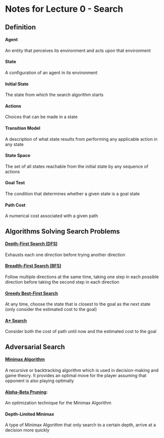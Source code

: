 # Notes for Lecture 0 - Search

## Definition

#### Agent

An entity that perceives its environment and acts upon that environment

#### State

A configuration of an agent in its environment

#### Initial State

The state from which the search algorithm starts

#### Actions

Choices that can be made in a state

#### Transition Model

A description of what state results from performing any applicable action in any state

#### State Space

The set of all states reachable from the initial state by any sequence of actions

#### Goal Test

The condition that determines whether a given state is a goal state

#### Path Cost

A numerical cost associated with a given path

## Algorithms Solving Search Problems

#### [Depth-First Search (DFS)](https://www.geeksforgeeks.org/depth-first-search-or-dfs-for-a-graph/)

Exhausts each one direction before trying another direction

#### [Breadth-First Search (BFS)](https://www.geeksforgeeks.org/breadth-first-search-or-bfs-for-a-graph/)

Follow multiple directions at the same time, taking one step in each possible direction before taking the second step in each direction

 #### [Greedy Best-First Search](https://www.javatpoint.com/ai-informed-search-algorithms#:~:text=Greedy%20best%2Dfirst%20search%20algorithm,the%20advantages%20of%20both%20algorithms.)
 
At any time, choose the state that is closest to the goal as the next state (only consider the estimated cost to the goal)
 
#### [A\* Search](https://www.geeksforgeeks.org/a-search-algorithm/)

Consider both the cost of path until now and the estimated cost to the goal

## Adversarial Search

#### [Minimax Algorithm](https://www.javatpoint.com/mini-max-algorithm-in-ai)

A recursive or backtracking algorithm which is used in decision-making and game theory. It provides an optimal move for the player assuming that opponent is also playing optimally

#### [Alpha-Beta Pruning](https://www.javatpoint.com/ai-alpha-beta-pruning): 

An optimization technique for the Minimax Algorithm

#### Depth-Limited Minimax

A type of Minimax Algorithm that only search to a certain depth, arrive at a decision more quickly
